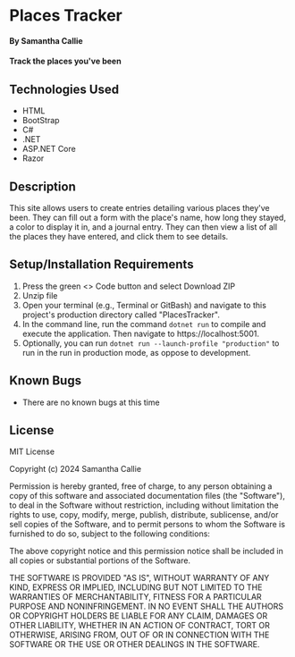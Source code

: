 # Places Tracker

#### By **Samantha Callie**

#### Track the places you've been

## Technologies Used

* HTML
* BootStrap
* C#
* .NET
* ASP.NET Core
* Razor

## Description

This site allows users to create entries detailing various places they've been. They can fill out a form with the place's name, how long they stayed, a color to display it in, and a journal entry. They can then view a list of all the places they have entered, and click them to see details.

## Setup/Installation Requirements

1. Press the green <> Code button and select Download ZIP
2. Unzip file
4. Open your terminal (e.g., Terminal or GitBash) and navigate to this project's production directory called "PlacesTracker".
5. In the command line, run the command `dotnet run` to compile and execute the application. Then navigate to https://localhost:5001.
6. Optionally, you can run `dotnet run --launch-profile "production"` to run in the run in production mode, as oppose to development.

## Known Bugs

* There are no known bugs at this time

## License

MIT License

Copyright (c) 2024 Samantha Callie

Permission is hereby granted, free of charge, to any person obtaining a copy
of this software and associated documentation files (the "Software"), to deal
in the Software without restriction, including without limitation the rights
to use, copy, modify, merge, publish, distribute, sublicense, and/or sell
copies of the Software, and to permit persons to whom the Software is
furnished to do so, subject to the following conditions:

The above copyright notice and this permission notice shall be included in all
copies or substantial portions of the Software.

THE SOFTWARE IS PROVIDED "AS IS", WITHOUT WARRANTY OF ANY KIND, EXPRESS OR
IMPLIED, INCLUDING BUT NOT LIMITED TO THE WARRANTIES OF MERCHANTABILITY,
FITNESS FOR A PARTICULAR PURPOSE AND NONINFRINGEMENT. IN NO EVENT SHALL THE
AUTHORS OR COPYRIGHT HOLDERS BE LIABLE FOR ANY CLAIM, DAMAGES OR OTHER
LIABILITY, WHETHER IN AN ACTION OF CONTRACT, TORT OR OTHERWISE, ARISING FROM,
OUT OF OR IN CONNECTION WITH THE SOFTWARE OR THE USE OR OTHER DEALINGS IN THE
SOFTWARE.